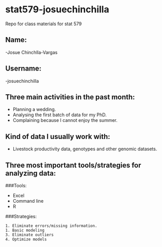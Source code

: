 # stat579-josuechinchilla
Repo for class materials for  stat 579

## Name:
  -Josue Chinchlla-Vargas

## Username: 
  -josuechinchilla

## Three main activities in the past month:
  - Planning a wedding.
  - Analysing the first batch of data for my PhD.
  - Complaining because I cannot enjoy the summer.
  
## Kind of data I usually work with:
  - Livestock productivity data, genotypes and other genomic datasets.
  
## Three most important tools/strategies for analyzing data:

###Tools:
   - Excel
   - Command line
   - R
    
###Strategies:
  
    1. Eliminate errors/missing information.
    1. Basic modeling
    3. Eliminate outliers
    4. Optimize models

